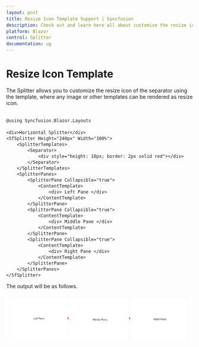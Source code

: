 ```yaml
---
layout: post
title: Resize Icon Template Support | Syncfusion
description: Check out and learn here all about customize the resize icon in the separator using the template in Syncfusion Blazor Splitter component and much more.
platform: Blazor
control: Splitter
documentation: ug
---
```


# Resize Icon Template

The Splitter allows you to customize the resize icon of the separator using the template, where any image or other templates can be rendered as resize icon.

```cshtml

@using Syncfusion.Blazor.Layouts

<div>Horizontal Splitter</div>
<SfSplitter Height="240px" Width="100%">
    <SplitterTemplates>
        <Separator>
            <div style="height: 10px; border: 2px solid red"></div>
        </Separator>
    </SplitterTemplates>
    <SplitterPanes>
        <SplitterPane Collapsible="true">
            <ContentTemplate>
                <div> Left Pane </div>
            </ContentTemplate>
        </SplitterPane>
        <SplitterPane Collapsible="true">
            <ContentTemplate>
                <div> Middle Pane </div>
            </ContentTemplate>
        </SplitterPane>
        <SplitterPane Collapsible="true">
            <ContentTemplate>
                <div> Right Pane </div>
            </ContentTemplate>
        </SplitterPane>
    </SplitterPanes>
</SfSplitter>

```

The output will be as follows.

![resize icon template](./images/resize-icon-template.png)
